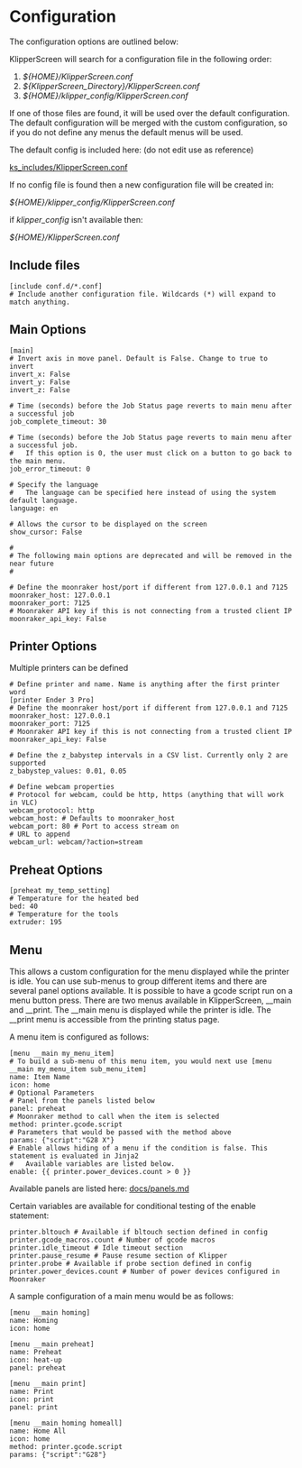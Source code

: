 # Configuration

The configuration options are outlined below:

KlipperScreen will search for a configuration file in the following order:

1. _${HOME}/KlipperScreen.conf_
2. _${KlipperScreen_Directory}/KlipperScreen.conf_
3. _${HOME}/klipper_config/KlipperScreen.conf_

If one of those files are found, it will be used over the default configuration. The default configuration will be
merged with the custom configuration, so if you do not define any menus the default menus will be used.

The default config is included here: (do not edit use as reference)

[ks_includes/KlipperScreen.conf](/ks_includes/KlipperScreen.conf)

If no config file is found then a new configuration file will be created in:

_${HOME}/klipper_config/KlipperScreen.conf_

if _klipper_config_ isn't available then:

_${HOME}/KlipperScreen.conf_

## Include files
```
[include conf.d/*.conf]
# Include another configuration file. Wildcards (*) will expand to match anything.
```


## Main Options
```
[main]
# Invert axis in move panel. Default is False. Change to true to invert
invert_x: False
invert_y: False
invert_z: False

# Time (seconds) before the Job Status page reverts to main menu after a successful job
job_complete_timeout: 30

# Time (seconds) before the Job Status page reverts to main menu after a successful job.
#   If this option is 0, the user must click on a button to go back to the main menu.
job_error_timeout: 0

# Specify the language
#   The language can be specified here instead of using the system default language.
language: en

# Allows the cursor to be displayed on the screen
show_cursor: False

#
# The following main options are deprecated and will be removed in the near future
#

# Define the moonraker host/port if different from 127.0.0.1 and 7125
moonraker_host: 127.0.0.1
moonraker_port: 7125
# Moonraker API key if this is not connecting from a trusted client IP
moonraker_api_key: False
```

## Printer Options
Multiple printers can be defined
```
# Define printer and name. Name is anything after the first printer word
[printer Ender 3 Pro]
# Define the moonraker host/port if different from 127.0.0.1 and 7125
moonraker_host: 127.0.0.1
moonraker_port: 7125
# Moonraker API key if this is not connecting from a trusted client IP
moonraker_api_key: False

# Define the z_babystep intervals in a CSV list. Currently only 2 are supported
z_babystep_values: 0.01, 0.05

# Define webcam properties
# Protocol for webcam, could be http, https (anything that will work in VLC)
webcam_protocol: http
webcam_host: # Defaults to moonraker_host
webcam_port: 80 # Port to access stream on
# URL to append
webcam_url: webcam/?action=stream
```


## Preheat Options
```
[preheat my_temp_setting]
# Temperature for the heated bed
bed: 40
# Temperature for the tools
extruder: 195
```

## Menu
This allows a custom configuration for the menu displayed while the printer is idle. You can use sub-menus to group
different items and there are several panel options available. It is possible to have a gcode script run on a menu
button press. There are two menus available in KlipperScreen, __main and __print. The __main menu is displayed while the
printer is idle. The __print menu is accessible from the printing status page.

A menu item is configured as follows:
```
[menu __main my_menu_item]
# To build a sub-menu of this menu item, you would next use [menu __main my_menu_item sub_menu_item]
name: Item Name
icon: home
# Optional Parameters
# Panel from the panels listed below
panel: preheat
# Moonraker method to call when the item is selected
method: printer.gcode.script
# Parameters that would be passed with the method above
params: {"script":"G28 X"}
# Enable allows hiding of a menu if the condition is false. This statement is evaluated in Jinja2
#   Available variables are listed below.
enable: {{ printer.power_devices.count > 0 }}
```
Available panels are listed here: [docs/panels.md](panels.md)

Certain variables are available for conditional testing of the enable statement:
```
printer.bltouch # Available if bltouch section defined in config
printer.gcode_macros.count # Number of gcode macros
printer.idle_timeout # Idle timeout section
printer.pause_resume # Pause resume section of Klipper
printer.probe # Available if probe section defined in config
printer.power_devices.count # Number of power devices configured in Moonraker
```


A sample configuration of a main menu would be as follows:
```
[menu __main homing]
name: Homing
icon: home

[menu __main preheat]
name: Preheat
icon: heat-up
panel: preheat

[menu __main print]
name: Print
icon: print
panel: print

[menu __main homing homeall]
name: Home All
icon: home
method: printer.gcode.script
params: {"script":"G28"}
```
